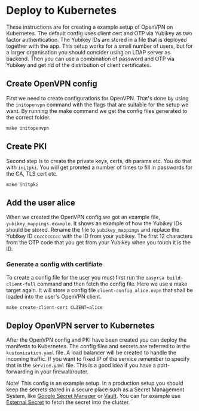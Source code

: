# Deploy to Kubernetes

These instructions are for creating a example setup of OpenVPN on Kubernetes. The default config uses
client cert and OTP via Yubikey as two factor authentication. The Yubikey IDs are stored in a file
that is deployed together with the app. This setup works for a small number of users, but for a larger
organisation you should concider using an LDAP server as backend. Then you can use a combination of
password and OTP via Yubikey and get rid of the distribution of client certificates.

## Create OpenVPN config

First we need to create configurations for OpenVPN. That's done by using the `initopenvpn` command with
the flags that are suitable for the setup we want.
By running the make command we get the config files generated to the correct folder.

```shell
make initopenvpn
```

## Create PKI

Second step is to create the private keys, certs, dh params etc. You do that with `initpki`.
You will get promted a number of times to fill in passwords for the CA, TLS cert etc.

```shell
make initpki
```

## Add the user alice

When we created the OpenVPN config we got an example file, `yubikey_mappings.example`. It shows an example
of how the Yubikey IDs should be stored. Rename the file to `yubikey_mappings` and replace the Yubikey ID
`cccccccccc` with the ID from your yubikey. The first 12 characters from the OTP code that you get from
your Yubikey when you touch it is the ID.

### Generate a config with certifiate

To create a config file for the user you must first run the `easyrsa build-client-full` command and then
fetch the config file. Here we use a make target again. It will store a config file `client-config_alice.ovpn`
that shall be loaded into the user's OpenVPN client.

```shell
make create-client-cert CLIENT=alice
```

## Deploy OpenVPN server to Kubernetes

After the OpenVPN config and PKI have been created you can deploy the manifests to Kubernetes. The config files
and secrets are referred to in the `kustomization.yaml` file.
A load balancer will be created to handle the incoming traffic. If you want to fixed IP of the service remember
to specify that in the `service.yaml` file. This is a good idea if you have a port-forwarding in your firewall/router.

Note! This config is an example setup. In a production setup you should keep the secrets stored in a secure place
such as a Secret Management System, like [Google Secret Manager](https://cloud.google.com/secret-manager) or
[Vault](https://www.vaultproject.io/). You can for example use [External Secret](https://external-secrets.io/)
to fetch the secret into the cluster.
